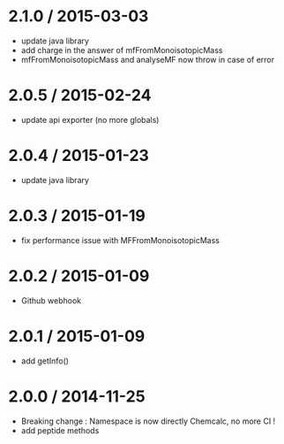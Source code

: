 2.1.0 / 2015-03-03
==================

* update java library
 * add charge in the answer of mfFromMonoisotopicMass
* mfFromMonoisotopicMass and analyseMF now throw in case of error

2.0.5 / 2015-02-24
==================

* update api exporter (no more globals)

2.0.4 / 2015-01-23
==================

* update java library

2.0.3 / 2015-01-19
==================

* fix performance issue with MFFromMonoisotopicMass

2.0.2 / 2015-01-09
==================

* Github webhook

2.0.1 / 2015-01-09
==================

* add getInfo()

2.0.0 / 2014-11-25
==================

* Breaking change : Namespace is now directly Chemcalc, no more CI !
* add peptide methods
